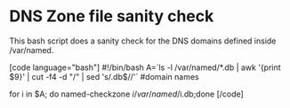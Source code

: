 # DNS Zone file sanity check


This bash script does a sanity check for the DNS domains defined inside /var/named.

\[code language="bash"\] #!/bin/bash A=\`ls -l /var/named/\*.db | awk '{print $9}' | cut -f4 -d "/" | sed 's/.db$//'\` #domain names

for i in $A; do named-checkzone $i /var/named/$i.db;done \[/code\]

